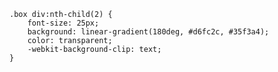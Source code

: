     .box div:nth-child(2) {
        font-size: 25px;
        background: linear-gradient(180deg, #d6fc2c, #35f3a4);
        color: transparent;
        -webkit-background-clip: text;
    }
